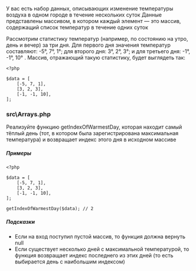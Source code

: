 

У вас есть набор данных, описывающих изменение температуры воздуха в одном городе в течение нескольких суток
Данные представлены массивом, в котором каждый элемент — это массив, содержащий список температур в течение одних
суток

Рассмотрим статистику температур (например, по состоянию на утро, день и вечер) за три дня. Для первого дня значения
температур составляют: -5°, 7°, 1°; для второго дня: 3°, 2°, 3°; и для третьего дня: -1°, -1°, 10° . Массив,
отражающий такую статистику, будет выглядеть так:

    <?php
    
    $data = [
        [-5, 7, 1],
        [3, 2, 3],
        [-1, -1, 10],
    ];

### src\Arrays.php

Реализуйте функцию getIndexOfWarmestDay, которая находит самый тёплый день (тот, в котором была зарегистрирована
максимальная температура) и возвращает индекс этого дня в исходном массиве

##### Примеры

    <?php
    
    $data = [
        [-5, 7, 1],
        [3, 2, 3],
        [-1, -1, 10],
    ];
    
    getIndexOfWarmestDay($data); // 2

##### Подсказки

* Если на вход поступил пустой массив, то функция должна вернуть null
* Если существует несколько дней с максимальной температурой, то функция возвращает индекс последнего из этих
дней (то есть выбирается день с наибольшим индексом)

